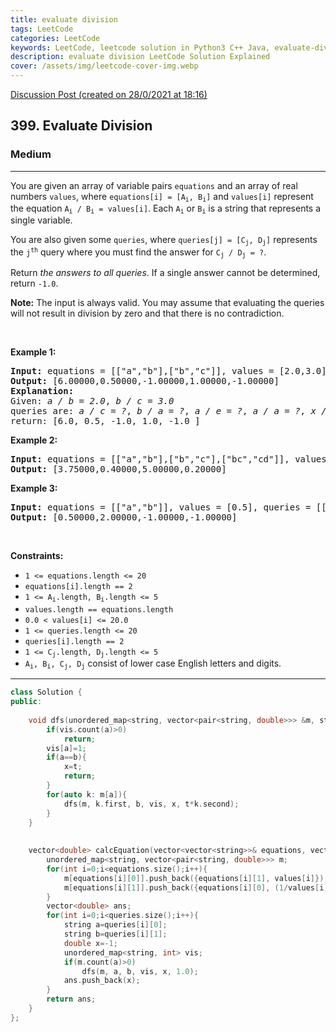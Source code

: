 ```yaml
---
title: evaluate division
tags: LeetCode
categories: LeetCode
keywords: LeetCode, leetcode solution in Python3 C++ Java, evaluate-division solution
description: evaluate division LeetCode Solution Explained
cover: /assets/img/leetcode-cover-img.webp
---
```





[Discussion Post (created on 28/0/2021 at 18:16)](https://leetcode.com/problems/evaluate-division/discuss/1038980/100-faster-or-C%2B%2B-or-DFS)  
<h2>399. Evaluate Division</h2><h3>Medium</h3><hr><div><p>You are given an array of variable pairs <code>equations</code> and an array of real numbers <code>values</code>, where <code>equations[i] = [A<sub>i</sub>, B<sub>i</sub>]</code> and <code>values[i]</code> represent the equation <code>A<sub>i</sub> / B<sub>i</sub> = values[i]</code>. Each <code>A<sub>i</sub></code> or <code>B<sub>i</sub></code> is a string that represents a single variable.</p>

<p>You are also given some <code>queries</code>, where <code>queries[j] = [C<sub>j</sub>, D<sub>j</sub>]</code> represents the <code>j<sup>th</sup></code> query where you must find the answer for <code>C<sub>j</sub> / D<sub>j</sub> = ?</code>.</p>

<p>Return <em>the answers to all queries</em>. If a single answer cannot be determined, return <code>-1.0</code>.</p>

<p><strong>Note:</strong> The input is always valid. You may assume that evaluating the queries will not result in division by zero and that there is no contradiction.</p>

<p>&nbsp;</p>
<p><strong>Example 1:</strong></p>

<pre><strong>Input:</strong> equations = [["a","b"],["b","c"]], values = [2.0,3.0], queries = [["a","c"],["b","a"],["a","e"],["a","a"],["x","x"]]
<strong>Output:</strong> [6.00000,0.50000,-1.00000,1.00000,-1.00000]
<strong>Explanation:</strong> 
Given: <em>a / b = 2.0</em>, <em>b / c = 3.0</em>
queries are: <em>a / c = ?</em>, <em>b / a = ?</em>, <em>a / e = ?</em>, <em>a / a = ?</em>, <em>x / x = ?</em>
return: [6.0, 0.5, -1.0, 1.0, -1.0 ]
</pre>

<p><strong>Example 2:</strong></p>

<pre><strong>Input:</strong> equations = [["a","b"],["b","c"],["bc","cd"]], values = [1.5,2.5,5.0], queries = [["a","c"],["c","b"],["bc","cd"],["cd","bc"]]
<strong>Output:</strong> [3.75000,0.40000,5.00000,0.20000]
</pre>

<p><strong>Example 3:</strong></p>

<pre><strong>Input:</strong> equations = [["a","b"]], values = [0.5], queries = [["a","b"],["b","a"],["a","c"],["x","y"]]
<strong>Output:</strong> [0.50000,2.00000,-1.00000,-1.00000]
</pre>

<p>&nbsp;</p>
<p><strong>Constraints:</strong></p>

<ul>
	<li><code>1 &lt;= equations.length &lt;= 20</code></li>
	<li><code>equations[i].length == 2</code></li>
	<li><code>1 &lt;= A<sub>i</sub>.length, B<sub>i</sub>.length &lt;= 5</code></li>
	<li><code>values.length == equations.length</code></li>
	<li><code>0.0 &lt; values[i] &lt;= 20.0</code></li>
	<li><code>1 &lt;= queries.length &lt;= 20</code></li>
	<li><code>queries[i].length == 2</code></li>
	<li><code>1 &lt;= C<sub>j</sub>.length, D<sub>j</sub>.length &lt;= 5</code></li>
	<li><code>A<sub>i</sub>, B<sub>i</sub>, C<sub>j</sub>, D<sub>j</sub></code> consist of lower case English letters and digits.</li>
</ul>
</div>

---




```cpp
class Solution {
public:
    
    void dfs(unordered_map<string, vector<pair<string, double>>> &m, string a, string b, unordered_map<string, int> &vis, double &x, double t){
        if(vis.count(a)>0)
            return;
        vis[a]=1;
        if(a==b){
            x=t;
            return;
        }
        for(auto k: m[a]){
            dfs(m, k.first, b, vis, x, t*k.second);
        }
    }
    
    
    vector<double> calcEquation(vector<vector<string>>& equations, vector<double>& values, vector<vector<string>>& queries) {
        unordered_map<string, vector<pair<string, double>>> m;
        for(int i=0;i<equations.size();i++){
            m[equations[i][0]].push_back({equations[i][1], values[i]});
            m[equations[i][1]].push_back({equations[i][0], (1/values[i])});
        }
        vector<double> ans;
        for(int i=0;i<queries.size();i++){
            string a=queries[i][0];
            string b=queries[i][1];
            double x=-1;
            unordered_map<string, int> vis;
            if(m.count(a)>0)
                dfs(m, a, b, vis, x, 1.0);
            ans.push_back(x);
        }
        return ans;
    }
};
```
